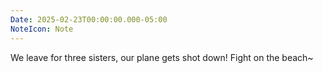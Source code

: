 ```yaml
---
Date: 2025-02-23T00:00:00.000-05:00
NoteIcon: Note
---
```

We leave for three sisters, our plane gets shot down!
Fight on the beach~